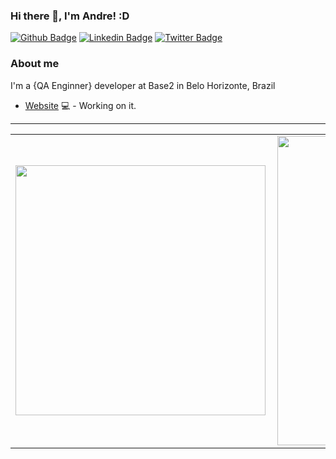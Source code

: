 ### Hi there 👋, I'm Andre! :D

[![Github Badge](https://img.shields.io/badge/-Github-000?style=flat-square&logo=Github&logoColor=white&link=https://github.com/andremoreira1)](https://github.com/andremoreira1)
[![Linkedin Badge](https://img.shields.io/badge/-LinkedIn-blue?style=flat-square&logo=Linkedin&logoColor=white&link=https://www.linkedin.com/in/andremoreira1/)](https://www.linkedin.com/in/andremoreira1/)
[![Twitter Badge](https://img.shields.io/badge/-Twitter-1ca0f1?style=flat-square&labelColor=1ca0f1&logo=twitter&logoColor=white&link=https://twitter.com/andremoreira1)](https://twitter.com/andremoreira1)


### About me
I'm a {QA Enginner} developer at Base2 in Belo Horizonte, Brazil

- [Website](https://andremoreira.dev/) 💻 - Working on it.


---


<center>
<table>
  <tr>
      <td><img width="400px" align="left" src="https://github-readme-stats.vercel.app/api/top-langs/?username=andremoreira1&layout=compact" /></td>
      <td><img width="495px" align="left" src="https://github-readme-stats.vercel.app/api?username=andremoreira1&theme=default" /></td>
  </tr>   
</table>
</center>
